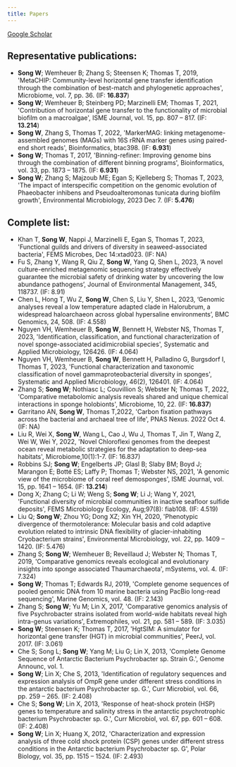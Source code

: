 ```yaml
---
title: Papers
---
```


<i class='ai ai-google-scholar ai-lg'></i> [Google Scholar](https://scholar.google.com.au/citations?user=4BMYEv8AAAAJ&hl=en)


## Representative publications:
- **Song W**; Wemheuer B; Zhang S; Steensen K; Thomas T, 2019, 'MetaCHIP: Community-level horizontal gene transfer identification through the combination of best-match and phylogenetic approaches', Microbiome, vol. 7, pp. 36. (IF: **16.837**)
- **Song W**; Wemheuer B; Steinberg PD; Marzinelli EM; Thomas T, 2021, 'Contribution of horizontal gene transfer to the functionality of microbial biofilm on a macroalgae', ISME Journal, vol. 15, pp. 807 – 817. (IF: **13.214**)
- **Song W**, Zhang S, Thomas T, 2022, 'MarkerMAG: linking metagenome-assembled genomes (MAGs) with 16S rRNA marker genes using paired-end short reads', Bioinformatics, btac398. (IF: **6.931**)
- **Song W**; Thomas T, 2017, 'Binning-refiner: Improving genome bins through the combination of different binning programs', Bioinformatics, vol. 33, pp. 1873 – 1875. (IF: **6.931**)
- **Song W**; Zhang S; Majzoub ME; Egan S; Kjelleberg S; Thomas T, 2023, 'The impact of interspecific competition on the genomic evolution of Phaeobacter inhibens and Pseudoalteromonas tunicata during biofilm growth', Environmental Microbiology, 2023 Dec 7. (IF: **5.476**)

## Complete list:
- Khan T, **Song W**, Nappi J, Marzinelli E, Egan S, Thomas T, 2023, 'Functional guilds and drivers of diversity in seaweed-associated bacteria', FEMS Microbes, Dec 14:xtad023. (IF: NA)
- Fu S, Zhang Y, Wang R, Qiu Z, **Song W**, Yang Q, Shen L, 2023, ‘A novel culture-enriched metagenomic sequencing strategy effectively guarantee the microbial safety of drinking water by uncovering the low abundance pathogens’, Journal of Environmental Management, 345, 118737. (IF: 8.91)
- Chen L, Hong T, Wu Z, **Song W**, Chen S, Liu Y, Shen L, 2023, ‘Genomic analyses reveal a low temperature adapted clade in Halorubrum, a widespread haloarchaeon across global hypersaline environments’, BMC Genomics, 24, 508. (IF: 4.558)
- Nguyen VH, Wemheuer B, **Song W**, Bennett H, Webster NS, Thomas T, 2023, 'Identification, classification, and functional characterization of novel sponge-associated acidimicrobiial species', Systematic and Applied Microbiology, 126426. (IF: 4.064)
- Nguyen VH, Wemheuer B, **Song W**, Bennett H, Palladino G, Burgsdorf I, Thomas T, 2023, 'Functional characterization and taxonomic classification of novel gammaproteobacterial diversity in sponges', Systematic and Applied Microbiology, 46(2), 126401. (IF: 4.064)
- Zhang S; **Song W**; Nothiasc L; Couvillion S; Webster N; Thomas T, 2022, 'Comparative metabolomic analysis reveals shared and unique chemical interactions in sponge holobionts', Microbiome, 10, 22. (IF: **16.837**)
- Garritano AN, **Song W**, Thomas T,2022, 'Carbon fixation pathways across the bacterial and archaeal tree of life', PNAS Nexus. 2022 Oct 4. (IF: NA)
- Liu R, Wei X, **Song W**, Wang L, Cao J, Wu J, Thomas T, Jin T, Wang Z, Wei W, Wei Y, 2022, 'Novel Chloroflexi genomes from the deepest ocean reveal metabolic strategies for the adaptation to deep-sea habitats', Microbiome,10(1):1-7. (IF: 16.837)
- Robbins SJ; **Song W**; Engelberts JP; Glasl B; Slaby BM; Boyd J; Marangon E; Botté ES; Laffy P; Thomas T; Webster NS, 2021, 'A genomic view of the microbiome of coral reef demosponges', ISME Journal, vol. 15, pp. 1641 – 1654. (IF: **13.214**)
- Dong X; Zhang C; Li W; Weng S; **Song W**; Li J; Wang Y, 2021, 'Functional diversity of microbial communities in inactive seafloor sulfide deposits', FEMS Microbiology Ecology, Aug;97(8): fiab108. (IF: 4.519)
- Liu Q; **Song W**; Zhou YG; Dong XZ; Xin YH, 2020, 'Phenotypic divergence of thermotolerance: Molecular basis and cold adaptive evolution related to intrinsic DNA flexibility of glacier-inhabiting Cryobacterium strains', Environmental Microbiology, vol. 22, pp. 1409 – 1420. (IF: 5.476)
- Zhang S; **Song W**; Wemheuer B; Reveillaud J; Webster N; Thomas T, 2019, 'Comparative genomics reveals ecological and evolutionary insights into sponge associated Thaumarchaeota', mSystems, vol. 4. (IF: 7.324)
- **Song W**; Thomas T; Edwards RJ, 2019, 'Complete genome sequences of pooled genomic DNA from 10 marine bacteria using PacBio long-read sequencing', Marine Genomics, vol. 48. (IF: 2.143)
- Zhang S; **Song W**; Yu M; Lin X, 2017, 'Comparative genomics analysis of five Psychrobacter strains isolated from world-wide habitats reveal high intra-genus variations', Extremophiles, vol. 21, pp. 581 – 589. (IF: 3.035)
- **Song W**; Steensen K; Thomas T, 2017, 'HgtSIM: A simulator for horizontal gene transfer (HGT) in microbial communities', PeerJ, vol. 2017. (IF: 3.061)
- Che S; Song L; **Song W**; Yang M; Liu G; Lin X, 2013, 'Complete Genome Sequence of Antarctic Bacterium Psychrobacter sp. Strain G.', Genome Announc, vol. 1.
- **Song W**; Lin X; Che S, 2013, 'Identification of regulatory sequences and expression analysis of OmpR gene under different stress conditions in the antarctic bacterium Psychrobacter sp. G.', Curr Microbiol, vol. 66, pp. 259 – 265. (IF: 2.408)
- Che S; **Song W**; Lin X, 2013, 'Response of heat-shock protein (HSP) genes to temperature and salinity stress in the antarctic psychrotrophic bacterium Psychrobacter sp. G.', Curr Microbiol, vol. 67, pp. 601 – 608. (IF: 2.408)
- **Song W**; Lin X; Huang X, 2012, 'Characterization and expression analysis of three cold shock protein (CSP) genes under different stress conditions in the Antarctic bacterium Psychrobacter sp. G', Polar Biology, vol. 35, pp. 1515 – 1524. (IF: 2.493)
